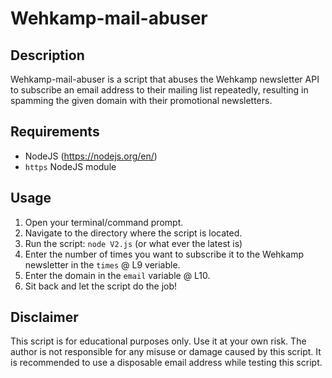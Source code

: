 # Wehkamp-mail-abuser

## Description
Wehkamp-mail-abuser is a script that abuses the Wehkamp newsletter API to subscribe an email address to their mailing list repeatedly, resulting in spamming the given domain with their promotional newsletters.

## Requirements
* NodeJS (https://nodejs.org/en/)
* `https` NodeJS module

## Usage
1. Open your terminal/command prompt.
2. Navigate to the directory where the script is located.
3. Run the script: `node V2.js` (or what ever the latest is)
4. Enter the number of times you want to subscribe it to the Wehkamp newsletter in the `times` @ L9 veriable.
5. Enter the domain in the `email` variable @ L10.
6. Sit back and let the script do the job!

## Disclaimer
This script is for educational purposes only. Use it at your own risk. The author is not responsible for any misuse or damage caused by this script. It is recommended to use a disposable email address while testing this script.
